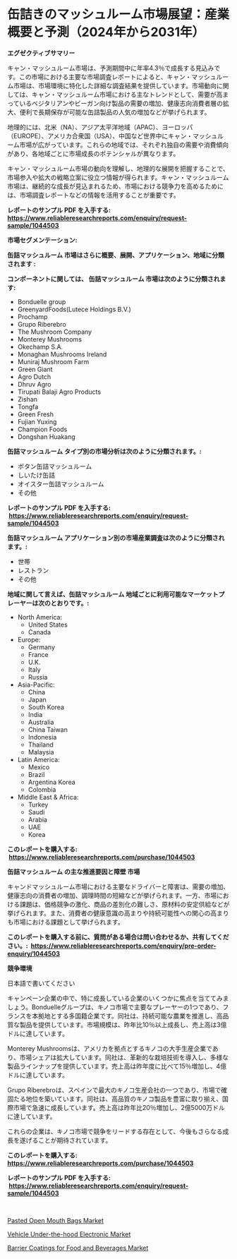 <p><h1>缶詰きのマッシュルーム市場展望：産業概要と予測（2024年から2031年）</h1></p><p><strong>エグゼクティブサマリー</strong></p>
<p><p>キャン・マッシュルーム市場は、予測期間中に年率4.3％で成長する見込みです。この市場における主要な市場調査レポートによると、キャン・マッシュルーム市場は、市場環境に特化した詳細な調査結果を提供しています。市場動向に関しては、キャン・マッシュルーム市場における主なトレンドとして、需要が高まっているベジタリアンやビーガン向け製品の需要の増加、健康志向消費者層の拡大、便利で長期保存が可能な缶詰製品の人気の増加などが挙げられます。</p><p>地理的には、北米（NA）、アジア太平洋地域（APAC）、ヨーロッパ（EUROPE）、アメリカ合衆国（USA）、中国など世界中にキャン・マッシュルーム市場が広がっています。これらの地域では、それぞれ独自の需要や消費傾向があり、各地域ごとに市場成長のポテンシャルが異なります。</p><p>キャン・マッシュルーム市場の動向を理解し、地理的な展開を把握することで、市場参入や拡大の戦略立案に役立つ情報が得られます。キャン・マッシュルーム市場は、継続的な成長が見込まれるため、市場における競争力を高めるためには、市場調査レポートなどの情報を活用することが重要です。</p></p>
<p><strong>レポートのサンプル PDF を入手する: <a href="https://www.reliableresearchreports.com/enquiry/request-sample/1044503">https://www.reliableresearchreports.com/enquiry/request-sample/1044503</a></strong></p>
<p><strong>市場セグメンテーション:</strong></p>
<p><strong> 缶詰マッシュルーム 市場はさらに概要、展開、アプリケーション、地域に分類されます :</strong></p>
<p><strong>コンポーネントに関しては、 缶詰マッシュルーム 市場は次のように分類されます: &nbsp;</strong></p>
<p><ul><li>Bonduelle group</li><li>GreenyardFoods(Lutece Holdings B.V.)</li><li>Prochamp</li><li>Grupo Riberebro</li><li>The Mushroom Company</li><li>Monterey Mushrooms</li><li>Okechamp S.A.</li><li>Monaghan Mushrooms Ireland</li><li>Muniraj Mushroom Farm</li><li>Green Giant</li><li>Agro Dutch</li><li>Dhruv Agro</li><li>Tirupati Balaji Agro Products</li><li>Zishan</li><li>Tongfa</li><li>Green Fresh</li><li>Fujian Yuxing</li><li>Champion Foods</li><li>Dongshan Huakang</li></ul></p>
<p><strong> 缶詰マッシュルーム タイプ別の市場分析は次のように分類されます。:</strong></p>
<p><ul><li>ボタン缶詰マッシュルーム</li><li>しいたけ缶詰</li><li>オイスター缶詰マッシュルーム</li><li>その他</li></ul></p>
<p><strong>レポートのサンプル PDF を入手する: &nbsp;<a href="https://www.reliableresearchreports.com/enquiry/request-sample/1044503">https://www.reliableresearchreports.com/enquiry/request-sample/1044503</a></strong></p>
<p><strong> 缶詰マッシュルーム アプリケーション別の市場産業調査は次のように分類されます。:</strong></p>
<p><ul><li>世帯</li><li>レストラン</li><li>その他</li></ul></p>
<p><strong>地域に関して言えば、缶詰マッシュルーム 地域ごとに利用可能なマーケットプレーヤーは次のとおりです。:</strong></p>
<p><ul>
    <li>
        North America:
        <ul>
            <li>United States</li>
            <li>Canada</li>
        </ul>
    </li>
    <li>
        Europe:
        <ul>
            <li>Germany</li>
            <li>France</li>
            <li>U.K.</li>
            <li>Italy</li>
            <li>Russia</li>
        </ul>
    </li>
    <li>
        Asia-Pacific:
        <ul>
            <li>China</li>
            <li>Japan</li>
            <li>South Korea</li>
            <li>India</li>
            <li>Australia</li>
            <li>China Taiwan</li>
            <li>Indonesia</li>
            <li>Thailand</li>
            <li>Malaysia</li>
        </ul>
    </li>
    <li>
        Latin America:
        <ul>
            <li>Mexico</li>
            <li>Brazil</li>
            <li>Argentina Korea</li>
            <li>Colombia</li>
        </ul>
    </li>
    <li>
        Middle East & Africa:
        <ul>
            <li>Turkey</li>
            <li>Saudi</li>
            <li>Arabia</li>
            <li>UAE</li>
            <li>Korea</li>
        </ul>
    </li>
    </ul></p>
<p><strong>このレポートを購入する: &nbsp;<a href="https://www.reliableresearchreports.com/purchase/1044503">https://www.reliableresearchreports.com/purchase/1044503</a></strong></p>
<p><strong>缶詰マッシュルーム の主な推進要因と障壁 市場</strong></p>
<p><p>キャンドマッシュルーム市場における主要なドライバーと障害は、需要の増加、健康志向の消費者の増加、調理時間の短縮などが挙げられます。一方、市場における課題は、価格競争の激化、商品の差別化の難しさ、原材料の安定供給などが挙げられます。また、消費者の健康意識の高まりや持続可能性への関心の高まりも市場における課題として挙げられます。</p></p>
<p><strong>このレポートを購入する前に、質問がある場合は問い合わせるか、共有してください。:&nbsp; <a href="https://www.reliableresearchreports.com/enquiry/pre-order-enquiry/1044503">https://www.reliableresearchreports.com/enquiry/pre-order-enquiry/1044503</a></strong></p>
<p><strong>競争環境</strong></p>
<p><p>日本語で書いてください</p><p>キャンペーン企業の中で、特に成長している企業のいくつかに焦点を当ててみましょう。Bonduelleグループは、キノコ市場で主要なプレーヤーの1つであり、フランスを本拠地とする多国籍企業です。同社は、持続可能な農業を推進し、高品質な製品を提供しています。市場規模は、昨年比10％以上成長し、売上高は3億ドルに達しています。</p><p>Monterey Mushroomsは、アメリカを拠点とするキノコの大手生産企業であり、市場シェアは拡大しています。同社は、革新的な栽培技術を導入し、多様な製品ラインナップを提供しています。売上高は昨年度に比べて15％増加し、4億ドルに達しています。</p><p>Grupo Riberebroは、スペインで最大のキノコ生産会社の一つであり、市場で確固たる地位を築いています。同社は、高品質のキノコ製品を豊富に取り揃え、国際市場で急速に成長しています。売上高は昨年比20％増加し、2億5000万ドルに達しています。</p><p>これらの企業は、キノコ市場で競争をリードする存在として、今後もさらなる成長を遂げることが期待されています。</p></p>
<p><strong>このレポートを購入する: &nbsp; <a href="https://www.reliableresearchreports.com/purchase/1044503">https://www.reliableresearchreports.com/purchase/1044503</a></strong></p>
<p><strong>レポートのサンプル PDF を入手する: &nbsp;<a href="https://www.reliableresearchreports.com/enquiry/request-sample/1044503">https://www.reliableresearchreports.com/enquiry/request-sample/1044503</a></strong><strong></strong></p>
<p>&nbsp;</p>
<p><p><a href="https://view.publitas.com/reportprime-1/pasted-open-mouth-bags-market-size-furnishes-valuable-information-encompassing-market-share-market-trends-and-projections-spanning-from-2023-to-2030/">Pasted Open Mouth Bags Market</a></p><p><a href="https://github.com/angelajermaine/Market-Research-Report-List-2/blob/main/vehicle-under-the-hood-electronic-market.md">Vehicle Under-the-hood Electronic Market</a></p><p><a href="https://view.publitas.com/reportprime-1/barrier-coatings-for-food-and-beverages-market-insights-market-players-and-forecast-till-2030/">Barrier Coatings for Food and Beverages Market</a></p></p>